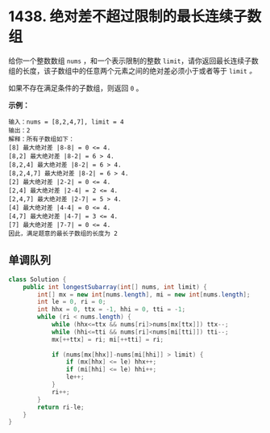 # 1438. 绝对差不超过限制的最长连续子数组

给你一个整数数组 `nums` ，和一个表示限制的整数 `limit`，请你返回最长连续子数组的长度，该子数组中的任意两个元素之间的绝对差必须小于或者等于 `limit` *。*

如果不存在满足条件的子数组，则返回 `0` 。

 

**示例：**

```
输入：nums = [8,2,4,7], limit = 4
输出：2 
解释：所有子数组如下：
[8] 最大绝对差 |8-8| = 0 <= 4.
[8,2] 最大绝对差 |8-2| = 6 > 4. 
[8,2,4] 最大绝对差 |8-2| = 6 > 4.
[8,2,4,7] 最大绝对差 |8-2| = 6 > 4.
[2] 最大绝对差 |2-2| = 0 <= 4.
[2,4] 最大绝对差 |2-4| = 2 <= 4.
[2,4,7] 最大绝对差 |2-7| = 5 > 4.
[4] 最大绝对差 |4-4| = 0 <= 4.
[4,7] 最大绝对差 |4-7| = 3 <= 4.
[7] 最大绝对差 |7-7| = 0 <= 4. 
因此，满足题意的最长子数组的长度为 2 
```



## 单调队列

```java
class Solution {
    public int longestSubarray(int[] nums, int limit) {
        int[] mx = new int[nums.length], mi = new int[nums.length];
        int le = 0, ri = 0;
        int hhx = 0, ttx = -1, hhi = 0, tti = -1;
        while (ri < nums.length) {
            while (hhx<=ttx && nums[ri]>nums[mx[ttx]]) ttx--;
            while (hhi<=tti && nums[ri]<nums[mi[tti]]) tti--;
            mx[++ttx] = ri; mi[++tti] = ri;
            
            if (nums[mx[hhx]]-nums[mi[hhi]] > limit) {
                if (mx[hhx] <= le) hhx++;
                if (mi[hhi] <= le) hhi++;
                le++;
            }
            ri++;
        }
        return ri-le;
    }
}
```

